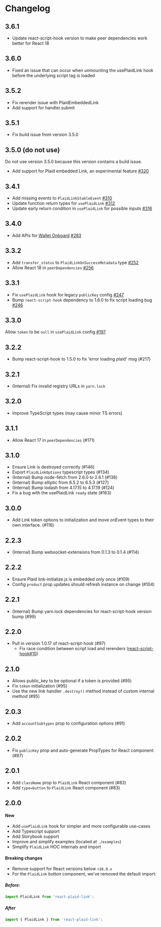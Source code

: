 # Changelog

## 3.6.1

- Update react-script-hook version to make peer dependencies work better for React 18

## 3.6.0

- Fixed an issue that can occur when unmounting the usePlaidLink hook before the underlying script tag is loaded

## 3.5.2

- Fix rerender issue with PlaidEmbeddedLink
- Add support for handler.submit

## 3.5.1

- Fix build issue from version 3.5.0

## 3.5.0 (do not use)

Do not use version 3.5.0 because this version contains a build issue.

- Add support for Plaid embedded Link, an experimental feature [#320](https://github.com/plaid/react-plaid-link/pull/320)

## 3.4.1

- Add missing events to `PlaidLinkStableEvent` [#310](https://github.com/plaid/react-plaid-link/pull/310)
- Update function return types for `usePlaidLink` [#312](https://github.com/plaid/react-plaid-link/pull/312)
- Update early return condition in `usePlaidLink` for possible inputs [#316](https://github.com/plaid/react-plaid-link/pull/316)

## 3.4.0

- Add APIs for [Wallet Onboard](https://plaid.com/docs/wallet-onboard/) [#283](https://github.com/plaid/react-plaid-link/pull/283)

## 3.3.2

- Add `transfer_status` to `PlaidLinkOnSuccessMetadata` type [#252](https://github.com/plaid/react-plaid-link/pull/252)
- Allow React 18 in `peerDependencies` [#256](https://github.com/plaid/react-plaid-link/pull/256)

## 3.3.1

- Fix `usePlaidLink` hook for legacy `publicKey` config [#247](https://github.com/plaid/react-plaid-link/pull/247)
- Bump `react-script-hook` dependency to 1.6.0 to fix script loading bug [#246](https://github.com/plaid/react-plaid-link/pull/246)

## 3.3.0

Allow `token` to be `null` in `usePlaidLink` config [#197](https://github.com/plaid/react-plaid-link/pull/197)

## 3.2.2

- Bump react-script-hook to 1.5.0 to fix 'error loading plaid' msg (#217)

## 3.2.1

- (Internal) Fix invalid registry URLs in `yarn.lock`

## 3.2.0

- Improve TypeScript types (may cause minor TS errors)

## 3.1.1

- Allow React 17 in `peerDependencies` (#171)

## 3.1.0

- Ensure Link is destroyed correctly (#146)
- Export `PlaidLinkOptions` typescript types (#134)
- (Internal) Bump node-fetch from 2.6.0 to 2.6.1 (#136)
- (Internal) Bump elliptic from 6.5.2 to 6.5.3 (#127)
- (Internal) Bump lodash from 4.17.15 to 4.17.19 (#124)
- Fix a bug with the usePlaidLink `ready` state (#163)

## 3.0.0

- Add Link token options to initialization and move onEvent types to their own interface. (#116)

## 2.2.3

- (Internal) Bump websocket-extensions from 0.1.3 to 0.1.4 (#114)

## 2.2.2

- Ensure Plaid link-initialize.js is embedded only once (#109)
- Config `product` prop updates should refresh instance on change (#104)

## 2.2.1

- (Internal) Bump yarn.lock dependencies for react-script-hook version bump (#99)

## 2.2.0

- Pull in version 1.0.17 of react-script-hook (#97)
  - Fix race condition between script load and rerenders ([react-script-hook#10](https://github.com/hupe1980/react-script-hook/pull/10))

## 2.1.0

- Allows public_key to be optional if a token is provided (#95)
- Fix `token` initialization (#95)
- Use the new link handler `.destroy()` method instead of custom internal method (#95)

## 2.0.3

- Add `accountSubtypes` prop to configuration options (#91)

## 2.0.2

- Fix `publicKey` prop and auto-generate PropTypes for React component (#87)

## 2.0.1

- Add `className` prop to `PlaidLink` React component (#83)
- Add `type=button` to `PlaidLink` React component (#83)

## 2.0.0

#### New

- Add `usePlaidLink` hook for simpler and more configurable use-cases
- Add Typescript support
- Add Storybook support
- Improve and simplify examples (located at `./examples`)
- Simplify `PlaidLink` HOC internals and import

#### Breaking changes

- Remove support for React versions below `<16.8.x`
- For the `PlaidLink` button component, we've removed the default import:

##### Before:

```jsx
import PlaidLink from 'react-plaid-link';
```

##### After

```jsx
import { PlaidLink } from 'react-plaid-link';
```
